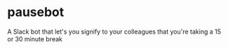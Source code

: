 # pausebot
A Slack bot that let's you signify to your colleagues that you're taking a 15 or 30 minute break 
